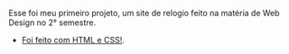 Esse foi meu primeiro projeto, um site de relogio feito na matéria de Web Design no 2° semestre. 
- [Foi feito com HTML e CSS!]().
